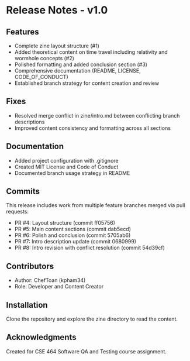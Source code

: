 # Release Notes - v1.0

## Features
- Complete zine layout structure (#1)
- Added theoretical content on time travel including relativity and wormhole concepts (#2)
- Polished formatting and added conclusion section (#3)
- Comprehensive documentation (README, LICENSE, CODE_OF_CONDUCT)
- Established branch strategy for content creation and review

## Fixes
- Resolved merge conflict in zine/intro.md between conflicting branch descriptions
- Improved content consistency and formatting across all sections

## Documentation
- Added project configuration with .gitignore
- Created MIT License and Code of Conduct
- Documented branch usage strategy in README

## Commits
This release includes work from multiple feature branches merged via pull requests:
- PR #4: Layout structure (commit ff05756)
- PR #5: Main content sections (commit dab5ecd)
- PR #6: Polish and conclusion (commit 5705ab6)
- PR #7: Intro description update (commit 0680999)
- PR #8: Intro revision with conflict resolution (commit 54d39cf)

## Contributors
- Author: ChefToan (kpham34)
- Role: Developer and Content Creator

## Installation
Clone the repository and explore the zine directory to read the content.

## Acknowledgments
Created for CSE 464 Software QA and Testing course assignment.
